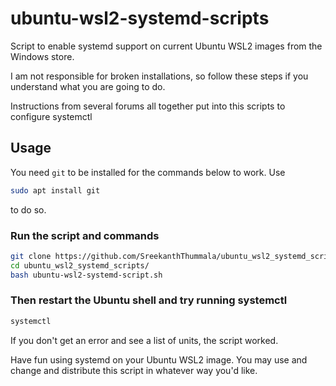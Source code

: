 # ubuntu-wsl2-systemd-scripts

Script to enable systemd support on current Ubuntu WSL2 images from the Windows store. 

I am not responsible for broken installations, so follow these steps if you understand what you are going to do.

Instructions from several forums all together put into this scripts to configure systemctl

## Usage
You need ```git``` to be installed for the commands below to work. Use
```sh
sudo apt install git
```
to do so.
### Run the script and commands
```sh
git clone https://github.com/SreekanthThummala/ubuntu_wsl2_systemd_scripts.git
cd ubuntu_wsl2_systemd_scripts/
bash ubuntu-wsl2-systemd-script.sh
```
### Then restart the Ubuntu shell and try running systemctl
```sh
systemctl

```
If you don't get an error and see a list of units, the script worked.

Have fun using systemd on your Ubuntu WSL2 image. You may use and change and distribute this script in whatever way you'd like. 

